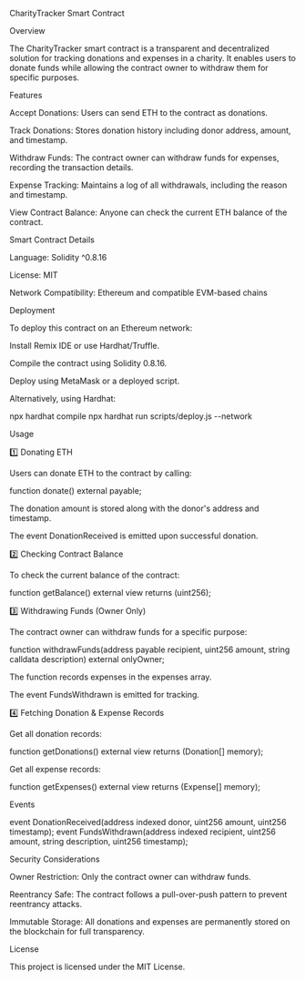 CharityTracker Smart Contract

Overview

The CharityTracker smart contract is a transparent and decentralized solution for tracking donations and expenses in a charity. It enables users to donate funds while allowing the contract owner to withdraw them for specific purposes.

Features

Accept Donations: Users can send ETH to the contract as donations.

Track Donations: Stores donation history including donor address, amount, and timestamp.

Withdraw Funds: The contract owner can withdraw funds for expenses, recording the transaction details.

Expense Tracking: Maintains a log of all withdrawals, including the reason and timestamp.

View Contract Balance: Anyone can check the current ETH balance of the contract.

Smart Contract Details

Language: Solidity ^0.8.16

License: MIT

Network Compatibility: Ethereum and compatible EVM-based chains

Deployment

To deploy this contract on an Ethereum network:

Install Remix IDE or use Hardhat/Truffle.

Compile the contract using Solidity 0.8.16.

Deploy using MetaMask or a deployed script.

Alternatively, using Hardhat:

npx hardhat compile
npx hardhat run scripts/deploy.js --network <network>

Usage

1️⃣ Donating ETH

Users can donate ETH to the contract by calling:

function donate() external payable;

The donation amount is stored along with the donor's address and timestamp.

The event DonationReceived is emitted upon successful donation.

2️⃣ Checking Contract Balance

To check the current balance of the contract:

function getBalance() external view returns (uint256);

3️⃣ Withdrawing Funds (Owner Only)

The contract owner can withdraw funds for a specific purpose:

function withdrawFunds(address payable recipient, uint256 amount, string calldata description) external onlyOwner;

The function records expenses in the expenses array.

The event FundsWithdrawn is emitted for tracking.

4️⃣ Fetching Donation & Expense Records

Get all donation records:

function getDonations() external view returns (Donation[] memory);

Get all expense records:

function getExpenses() external view returns (Expense[] memory);

Events

 event DonationReceived(address indexed donor, uint256 amount, uint256 timestamp);
 event FundsWithdrawn(address indexed recipient, uint256 amount, string description, uint256 timestamp);

Security Considerations

Owner Restriction: Only the contract owner can withdraw funds.

Reentrancy Safe: The contract follows a pull-over-push pattern to prevent reentrancy attacks.

Immutable Storage: All donations and expenses are permanently stored on the blockchain for full transparency.

License

This project is licensed under the MIT License.

